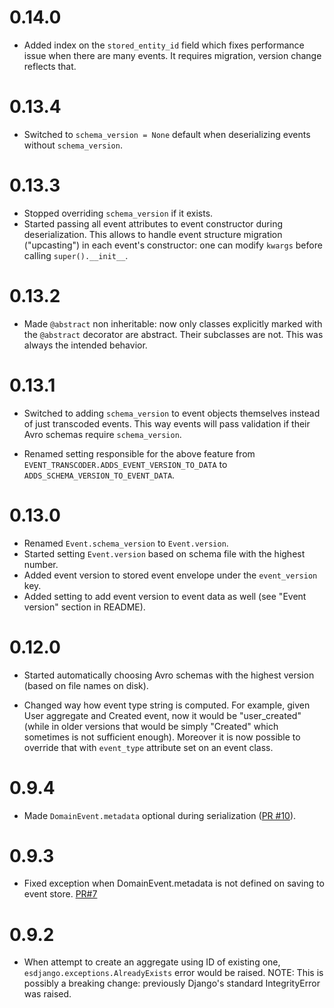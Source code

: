0.14.0
======

- Added index on the `stored_entity_id` field which fixes performance
  issue when there are many events. It requires migration, version
  change reflects that.


0.13.4
======

- Switched to `schema_version = None` default when deserializing
  events without `schema_version`.


0.13.3
======

- Stopped overriding `schema_version` if it exists.
- Started passing all event attributes to event constructor during
  deserialization. This allows to handle event structure migration
  ("upcasting") in each event's constructor: one can modify `kwargs`
  before calling `super().__init__`.


0.13.2
======

- Made `@abstract` non inheritable: now only classes explicitly marked
  with the `@abstract` decorator are abstract. Their subclasses are not.
  This was always the intended behavior.


0.13.1
======

- Switched to adding `schema_version` to event objects themselves
  instead of just transcoded events. This way events will pass
  validation if their Avro schemas require `schema_version`.

- Renamed setting responsible for the above feature
  from `EVENT_TRANSCODER.ADDS_EVENT_VERSION_TO_DATA`
  to `ADDS_SCHEMA_VERSION_TO_EVENT_DATA`.


0.13.0
======

- Renamed `Event.schema_version` to `Event.version`.
- Started setting `Event.version` based on schema file with the highest number.
- Added event version to stored event envelope under the `event_version` key.
- Added setting to add event version to event data as well (see "Event version" section in README).


0.12.0
======

- Started automatically choosing Avro schemas with the highest version
  (based on file names on disk).

- Changed way how event type string is computed. For example,
  given User aggregate and Created event, now it would be "user_created"
  (while in older versions that would be simply "Created" which sometimes
  is not sufficient enough). Moreover it is now possible to override that
  with `event_type` attribute set on an event class.

0.9.4
=====
- Made `DomainEvent.metadata` optional during serialization ([PR #10](https://github.com/ApplauseOSS/djangoevents/pull/10)).

0.9.3
=====
- Fixed exception when DomainEvent.metadata is not defined on saving to event store. [PR#7](https://github.com/ApplauseOSS/djangoevents/pull/7)

0.9.2
=====

- When attempt to create an aggregate using ID of existing one,
  `esdjango.exceptions.AlreadyExists` error would be raised.
  NOTE: This is possibly a breaking change: previously Django's
  standard IntegrityError was raised.

